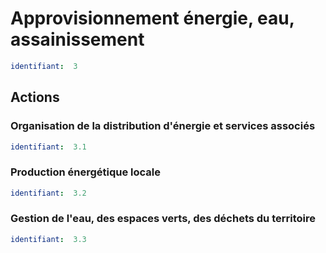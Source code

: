 # Approvisionnement énergie, eau, assainissement
```yaml
identifiant:  3
```
## Actions
### Organisation de la distribution d'énergie et services associés
```yaml
identifiant:  3.1
```

### Production énergétique locale
```yaml
identifiant:  3.2
```

### Gestion de l'eau, des espaces verts, des déchets du territoire
```yaml
identifiant:  3.3
```


